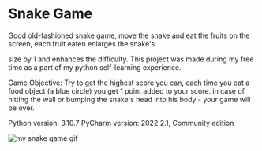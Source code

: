 # Snake Game

Good old-fashioned snake game, move the snake and eat the fruits on the screen, each fruit eaten enlarges the snake's

size by 1 and enhances the difficulty.
This project was made during my free time as a part of my python self-learning experience.

Game Objective:
Try to get the highest score you can, each time you eat a food object (a blue circle) you get 1 point added to your score.
in case of hitting the wall or bumping the snake's head into his body - your game will be over.

Python version: 3.10.7
PyCharm version: 2022.2.1, Community edition


![my snake game gif](https://user-images.githubusercontent.com/44847490/210595240-7c916903-ea0a-4899-984b-57b81d3dc156.gif)
